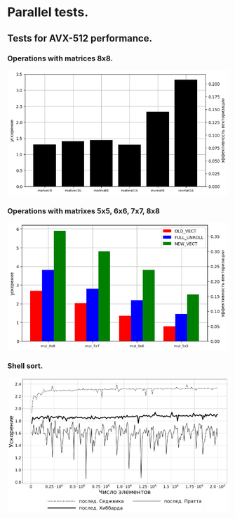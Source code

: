 # Parallel tests.

## Tests for AVX-512 performance.

### Operations with matrices 8x8.

![VECMatrices8 results](VECMatrices8_res.png "VECMatrices8 results")

### Operations with matrixes 5x5, 6x6, 7x7, 8x8

![VECMatrices5678 results](VECMatrices5678_res.png "VECMatrices5678 results")

### Shell sort.

![VECShellSort results](VECShellSort_res.png "VECShellSort results")
